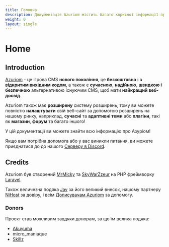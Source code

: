 ```yaml
---
title: Головна
description: Документація Azuriom містить багато корисної інформації про Azuriom для встановлення, використання чи розробки розширень.
weight: 0
layout: single
---
```


# Home

## Introduction

[Azuriom](https://azuriom.com/) - це ігрова CMS **нового покоління**,
це **безкоштовна** і **з відкритим вихідним кодом**, а також є **сучасною**, **надійною**, **швидкою і безпечною**
альтернативою існуючим CMS, щоб мати **найкращий веб-досвід**.

Azuriom також має **розширену** систему розширень, тому ви можете повністю **налаштувати** свій веб-сайт за допомогою розширень на нашому ринку,
наприклад, **сучасні** та **адаптивні теми** або **плагіни**, такі як **магазин**, **форум** та багато іншого!

У цій документації ви можете знайти всю інформацію про
Азуріом!

Якщо вам потрібна допомога або у вас виникли питання, ви можете приєднатися до
до нашого [Серверу в Discord](https://azuriom.com/discord).

## Credits

Azuriom був створений [MrMicky](https://mrmicky.fr/) та [SkyWarZzeur](https://twitter.com/SkyWarZzeur) на PHP
фреймворку [Laravel](https://laravel.com/).

Також величезна подяка [Jav](https://www.linkedin.com/in/jean-alexandre-valentin-531236153/) за його великий внесок,
нашому партнеру [NiHost](https://www.ni-host.com/?utm_source=home&utm_medium=links&utm_campaign=AzuriomCom) за довіру, і всім
[Дописувачам Azuriom](https://github.com/Azuriom/Azuriom/graphs/contributors) за допомогу.

### Donors

Проект став можливим завдяки донорам, за що їм велика подяка:
* [Akuyuma](https://toxyca.fr/)
* micro_maniaque
* [Skillz](https://www.evolved-network.com/)

